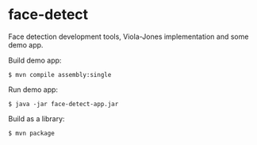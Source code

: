 # face-detect
Face detection development tools, Viola-Jones implementation and some demo app.

Build demo app:
```
$ mvn compile assembly:single
```
Run demo app:
```
$ java -jar face-detect-app.jar
```

Build as a library:
```
$ mvn package
```

